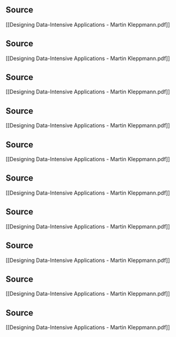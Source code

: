 
## Source
[[Designing Data-Intensive Applications - Martin Kleppmann.pdf]]

## Source
[[Designing Data-Intensive Applications - Martin Kleppmann.pdf]]

## Source
[[Designing Data-Intensive Applications - Martin Kleppmann.pdf]]

## Source
[[Designing Data-Intensive Applications - Martin Kleppmann.pdf]]

## Source
[[Designing Data-Intensive Applications - Martin Kleppmann.pdf]]

## Source
[[Designing Data-Intensive Applications - Martin Kleppmann.pdf]]

## Source
[[Designing Data-Intensive Applications - Martin Kleppmann.pdf]]

## Source
[[Designing Data-Intensive Applications - Martin Kleppmann.pdf]]

## Source
[[Designing Data-Intensive Applications - Martin Kleppmann.pdf]]

## Source
[[Designing Data-Intensive Applications - Martin Kleppmann.pdf]]